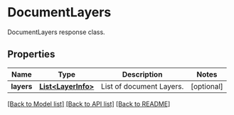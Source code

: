 ﻿
# DocumentLayers
DocumentLayers response class.

## Properties
Name | Type | Description | Notes
------------ | ------------- | ------------- | -------------
**layers** | [**List&lt;LayerInfo&gt;**](LayerInfo.md) | List of document Layers. | [optional]


[[Back to Model list]](../../README.md#documentation-for-models) [[Back to API list]](../../README.md#documentation-for-api-endpoints) [[Back to README]](../../README.md)


